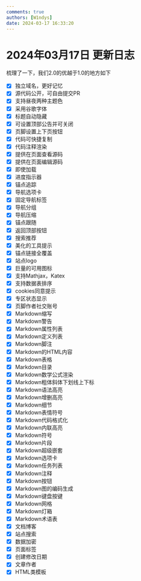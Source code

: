 ```yaml
---
comments: true
authors: [W1ndys]
date: 2024-03-17 16:33:20
---
```


# 2024年03月17日 更新日志

梳理了一下，我们2.0的优越于1.0的地方如下

<!-- more -->

- [x] 独立域名，更好记忆
- [x] 源代码公开，可自由提交PR
- [x] 支持昼夜两种主题色
- [x] 采用谷歌字体
- [x] 标题自动隐藏
- [x] 可设置顶部公告并可关闭
- [x] 页脚设置上下页按钮
- [x] 代码可快捷复制
- [x] 代码注释渲染
- [x] 提供在页面查看源码
- [x] 提供在页面编辑源码
- [x] 即使加载
- [x] 进度指示器
- [x] 锚点追踪
- [x] 导航选项卡
- [x] 固定导航标签
- [x] 导航分组
- [x] 导航压缩
- [x] 锚点跟随
- [x] 返回顶部按钮
- [x] 搜索推荐
- [x] 美化的工具提示
- [x] 锚点链接全覆盖
- [x] 站点logo
- [x] 巨量的可用图标
- [x] 支持Mathjax，Katex
- [x] 支持数据表排序
- [x] cookies同意提示
- [x] 专区状态显示
- [x] 页脚作者社交账号
- [x] Markdown缩写
- [x] Markdown警告
- [x] Markdown属性列表
- [x] Markdown定义列表
- [x] Markdown脚注
- [x] Markdown的HTML内容
- [x] Markdown表格
- [x] Markdown目录
- [x] Markdown数学公式渲染
- [x] Markdown粗体斜体下划线上下标
- [x] Markdown语法高亮
- [x] Markdown增删高亮
- [x] Markdown细节
- [x] Markdown表情符号
- [x] Markdown代码格式化
- [x] Markdown内联高亮
- [x] Markdown符号
- [x] Markdown片段
- [x] Markdown超级嵌套
- [x] Markdown选项卡
- [x] Markdown任务列表
- [x] Markdown注释
- [x] Markdown按钮
- [x] Markdown图的编码生成
- [x] Markdown键盘按键
- [x] Markdown网格
- [x] Markdown灯箱
- [x] Markdown术语表
- [x] 文档博客
- [x] 站点搜索
- [x] 数据加密
- [x] 页面标签
- [x] 创建修改日期
- [x] 文章作者
- [x] HTML类模板
